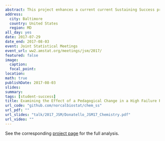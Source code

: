 ```yaml
---
abstract: This project enhances a current current Sustaining Success project designed to improve student performance in Chemistry 111 (increased GPA, decrease DWF rate) by providing a deeper look at the characteristics of who takes this course, and who passes this course. It is essential for faculty and administrators to have a holistic view of their students, and not consider the effects of changes such as a course redesign independent of other factors that affect student success. This project uses data mining techniques to examine historical trends and assess the impact of the redesign while controlling for other relevant factors.
address:
  city: Baltimore
  country: United States
  region: MD
all_day: yes
date: 2017-07-29
date_end: 2017-08-03
event: Joint Statistical Meetings
event_url: ww2.amstat.org/meetings/jsm/2017/
featured: false
image:
  caption: 
  focal_point: 
location: 
math: true
publishDate: 2017-08-03
slides: 
summary: 
tags: [student-success]
title: Examining the Effect of a Pedagogical Change in a High Failure Rate College Science Course in the Face of a Shifting Demographic Student Body
url_code: "github.com/norcalbiostat/chem_ss"
url_pdf: ""
url_slides: "talk/2017_JSM/Donatello_JSM17_Chemistry.pdf"
url_video: ""
---
```




See the corresponding [project page](https://norcalbiostat.github.io/chem_ss/) for the full analysis. 


